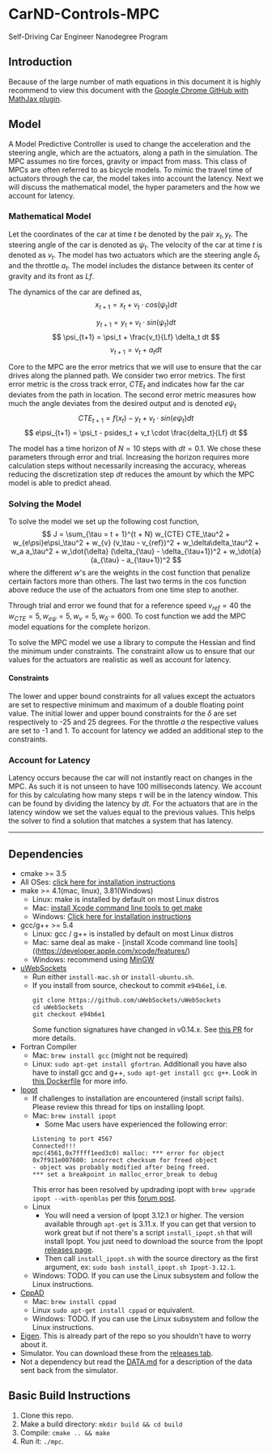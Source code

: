 # CarND-Controls-MPC
Self-Driving Car Engineer Nanodegree Program

## Introduction
Because of the large number of math equations in this document it is highly recommend to view this document with the [Google
Chrome GitHub with MathJax plugin](https://chrome.google.com/webstore/detail/github-with-mathjax/).

## Model
A Model Predictive Controller is used to change the acceleration and the steering angle, which are the actuators, along a path in
the simulation. The MPC assumes no tire forces, gravity or impact from mass. This class of MPCs are often referred to as bicycle
models. To mimic the travel time of actuators through the car, the model takes into account the latency. Next we will discuss the
mathematical model, the hyper parameters and the how we account for latency.

### Mathematical Model
Let the coordinates of the car at time $t$ be denoted by the pair $x_t, y_t$. The steering angle of the car is denoted as
$\psi_t$. The velocity of the car at time $t$ is denoted as $v_t$. The model has two actuators which are the steering angle
$\delta_t$ and the throttle $a_t$. The model includes the distance between its center of gravity and its front as $Lf$.

The dynamics of the car are defined as,
$$
     x_{t+1} = x_t + v_t \cdot cos(\psi_t) dt
$$

$$
     y_{t+1} = y_t + v_t \cdot sin(\psi_t) dt
$$
$$
     \psi_{t+1} = \psi_t + \frac{v_t}{Lf} \delta_t dt
$$
$$
     v_{t+1} = v_t + a_t dt
$$

Core to the MPC are the error metrics that we will use to ensure that the car drives along the planned path. We consider two error
metrics. The first error metric is the cross track error, $CTE_t$ and indicates how far the car deviates from the path in
location. The second error metric measures how much the angle deviates from the desired output and is denoted $e\psi_t$
$$
     CTE_{t+1} = f(x_t) - y_t + v_t \cdot sin(e\psi_t)  dt
$$
$$
     e\psi_{t+1} = \psi_t - psides_t + v_t \cdot \frac{delta_t}{Lf}  dt
$$

The model has a time horizon of $N = 10$ steps with $dt=0.1$. We chose these parameters through error and trial. Increasing the
horizon requires more calculation steps without necessarily increasing the accuracy, whereas reducing the discretization step $dt$
reduces the amount by which the MPC model is able to predict ahead.

### Solving the Model
To solve the model we set up the following cost function,
$$
J = \sum_{\tau = t + 1}^{t + N} w_{CTE}  CTE_\tau^2 + w_{e\psi}e\psi_\tau^2 + w_{v} (v_\tau - v_{ref})^2 + w_\delta\delta_\tau^2 +
w_a a_\tau^2 + w_\dot{\delta} (\delta_{\tau} - \delta_{\tau+1})^2 + w_\dot{a} (a_{\tau} - a_{\tau+1})^2
$$
where the different $w$'s are the weights in the cost function that penalize certain factors more than others. The last two terms
in the cos function above reduce the use of the actuators from one time step to another.

Through trial and error we found that for a reference speed $v_{ref}=40$ the $w_{CTE} = 5, w_{e\psi} = 5, w_v = 5,
w_{\dot{\delta}}=600$. To cost function we add the MPC model equations for the complete horizon.

To solve the MPC model we use a library to compute the Hessian and find the minimum under constraints. The constraint allow us to
ensure that our values for the actuators are realistic as well as account for latency.

#### Constraints
The lower and upper bound constraints for all values except the actuators are set to respective minimum and maximum of a double
floating point value. The initial lower and upper bound constraints for the $\delta$ are set respectively to -25 and 25 degrees.
For the throttle $a$ the respective values are set to -1 and 1. To account for latency we added an additional step to the
constraints.

### Account for Latency
Latency occurs because the car will not instantly react on changes in the MPC. As such it is not unseen to have 100 milliseconds
latency. We account for this by calculating how many steps $\tau$ will be in the latency window. This can be found by dividing the
latency by $dt$. For the actuators that are in the latency window we set the values equal to the previous values. This helps the
solver to find a solution that matches a system that has latency.



---

## Dependencies

* cmake >= 3.5
 * All OSes: [click here for installation instructions](https://cmake.org/install/)
* make >= 4.1(mac, linux), 3.81(Windows)
  * Linux: make is installed by default on most Linux distros
  * Mac: [install Xcode command line tools to get make](https://developer.apple.com/xcode/features/)
  * Windows: [Click here for installation instructions](http://gnuwin32.sourceforge.net/packages/make.htm)
* gcc/g++ >= 5.4
  * Linux: gcc / g++ is installed by default on most Linux distros
  * Mac: same deal as make - [install Xcode command line tools]((https://developer.apple.com/xcode/features/)
  * Windows: recommend using [MinGW](http://www.mingw.org/)
* [uWebSockets](https://github.com/uWebSockets/uWebSockets)
  * Run either `install-mac.sh` or `install-ubuntu.sh`.
  * If you install from source, checkout to commit `e94b6e1`, i.e.
    ```
    git clone https://github.com/uWebSockets/uWebSockets 
    cd uWebSockets
    git checkout e94b6e1
    ```
    Some function signatures have changed in v0.14.x. See [this PR](https://github.com/udacity/CarND-MPC-Project/pull/3) for more details.
* Fortran Compiler
  * Mac: `brew install gcc` (might not be required)
  * Linux: `sudo apt-get install gfortran`. Additionall you have also have to install gcc and g++, `sudo apt-get install gcc g++`. Look in [this Dockerfile](https://github.com/udacity/CarND-MPC-Quizzes/blob/master/Dockerfile) for more info.
* [Ipopt](https://projects.coin-or.org/Ipopt)
  * If challenges to installation are encountered (install script fails).  Please review this thread for tips on installing Ipopt.
  * Mac: `brew install ipopt`
       +  Some Mac users have experienced the following error:
       ```
       Listening to port 4567
       Connected!!!
       mpc(4561,0x7ffff1eed3c0) malloc: *** error for object 0x7f911e007600: incorrect checksum for freed object
       - object was probably modified after being freed.
       *** set a breakpoint in malloc_error_break to debug
       ```
       This error has been resolved by updrading ipopt with
       ```brew upgrade ipopt --with-openblas```
       per this [forum post](https://discussions.udacity.com/t/incorrect-checksum-for-freed-object/313433/19).
  * Linux
    * You will need a version of Ipopt 3.12.1 or higher. The version available through `apt-get` is 3.11.x. If you can get that version to work great but if not there's a script `install_ipopt.sh` that will install Ipopt. You just need to download the source from the Ipopt [releases page](https://www.coin-or.org/download/source/Ipopt/).
    * Then call `install_ipopt.sh` with the source directory as the first argument, ex: `sudo bash install_ipopt.sh Ipopt-3.12.1`. 
  * Windows: TODO. If you can use the Linux subsystem and follow the Linux instructions.
* [CppAD](https://www.coin-or.org/CppAD/)
  * Mac: `brew install cppad`
  * Linux `sudo apt-get install cppad` or equivalent.
  * Windows: TODO. If you can use the Linux subsystem and follow the Linux instructions.
* [Eigen](http://eigen.tuxfamily.org/index.php?title=Main_Page). This is already part of the repo so you shouldn't have to worry about it.
* Simulator. You can download these from the [releases tab](https://github.com/udacity/self-driving-car-sim/releases).
* Not a dependency but read the [DATA.md](./DATA.md) for a description of the data sent back from the simulator.


## Basic Build Instructions


1. Clone this repo.
2. Make a build directory: `mkdir build && cd build`
3. Compile: `cmake .. && make`
4. Run it: `./mpc`.
